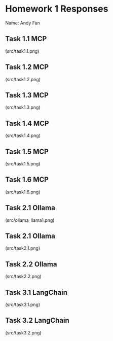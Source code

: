 # Homework 1 Responses

Name: Andy Fan

## Task 1.1 MCP
(src/task1.1.png)

## Task 1.2 MCP
(src/task1.2.png)

## Task 1.3 MCP
(src/task1.3.png)

## Task 1.4 MCP
(src/task1.4.png)

## Task 1.5 MCP
(src/task1.5.png)

## Task 1.6 MCP
(src/task1.6.png)

## Task 2.1 Ollama
(src/ollama_llama1.png)

## Task 2.1 Ollama
(src/task2.1.png)

## Task 2.2 Ollama
(src/task2.2.png)

## Task 3.1 LangChain 
(src/task3.1.png)

## Task 3.2 LangChain 
(src/task3.2.png)
